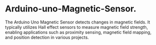 # Arduino-uno-Magnetic-Sensor.
The Arduino Uno Magnetic Sensor detects changes in magnetic fields. It typically utilizes Hall effect sensors to measure magnetic field strength, enabling applications such as proximity sensing, magnetic field mapping, and position detection in various projects.

